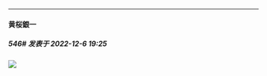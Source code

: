 

*****

####  黄桜銀一  
##### 546#       发表于 2022-12-6 19:25

<img src="https://static.saraba1st.com/image/smiley/face2017/072.png" referrerpolicy="no-referrer">

